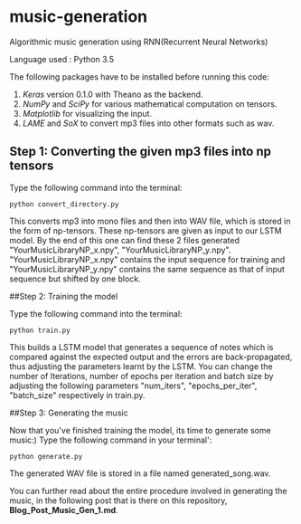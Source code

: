 # music-generation

Algorithmic music generation using RNN(Recurrent Neural Networks)

Language used : Python 3.5

The following packages have to be installed before running this code:

1. *Keras* version 0.1.0 with Theano as the backend.
2. *NumPy* and *SciPy* for various mathematical computation on tensors.
3. *Matplotlib* for visualizing the input.
4. *LAME* and *SoX* to convert mp3 files into other formats such as wav.

## Step 1: Converting the given mp3 files into np tensors

Type the following command into the terminal:

``python convert_directory.py``

This converts mp3 into mono files and then into WAV file, which is stored in the form of np-tensors. These np-tensors are given as input to our LSTM  model.
By the end of this one can find these 2 files generated "YourMusicLibraryNP_x.npy", "YourMusicLibraryNP_y.npy". 
"YourMusicLibraryNP_x.npy" contains the input sequence for training and "YourMusicLibraryNP_y.npy" contains the same sequence as that of input sequence but shifted by one block.

##Step 2: Training the model

Type the following command into the terminal:

``python train.py``

This builds a LSTM model that generates a sequence of notes which is compared against the expected output and the errors are back-propagated, thus adjusting the parameters learnt by the LSTM. 
You can change the number of Iterations, number of epochs per iteration and batch size by adjusting the following parameters "num_iters", "epochs_per_iter", "batch_size" respectively in train.py.

##Step 3: Generating the music

Now that you've finished training the model, its time to generate some music:)
Type the following command in your terminal':

``python generate.py``

The generated WAV file is stored in a file named generated_song.wav. 

You can further read about the entire procedure involved in generating the music, in the following post that is there on this repository, **Blog_Post_Music_Gen_1.md**.

